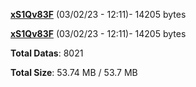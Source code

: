 [**xS1Qv83F**](/data/xS1Qv83F.txt) (03/02/23 - 12:11)- 14205 bytes

[**xS1Qv83F**](/data/xS1Qv83F.txt) (03/02/23 - 12:11)- 14205 bytes

**Total Datas**: 8021

**Total Size**: 53.74 MB / 53.7 MB